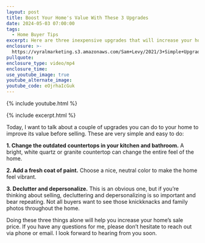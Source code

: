 ```yaml
---
layout: post
title: Boost Your Home's Value With These 3 Upgrades
date: 2024-05-03 07:00:00
tags:
  - Home Buyer Tips
excerpt: Here are three inexpensive upgrades that will increase your home’s value.
enclosure: >-
  https://vyralmarketing.s3.amazonaws.com/Sam+Levy/2021/3+Simple+Upgrades+to+Help+Your+Home+Sell+for+More+(1).mp4
pullquote:
enclosure_type: video/mp4
enclosure_time:
use_youtube_image: true
youtube_alternate_image:
youtube_code: eOjrhaIcGuk
---
```

{% include youtube.html %}

{% include excerpt.html %}

Today, I want to talk about a couple of upgrades you can do to your home to improve its value before selling. These are very simple and easy to do:

**1\. Change the outdated countertops in your kitchen and bathroom.** A bright, white quartz or granite countertop can change the entire feel of the home.

**2\. Add a fresh coat of paint.** Choose a nice, neutral color to make the home feel vibrant.

**3\. Declutter and depersonalize.** This is an obvious one, but if you’re thinking about selling, decluttering and depersonalizing is so important and bear repeating. Not all buyers want to see those knickknacks and family photos throughout the home.

Doing these three things alone will help you increase your home’s sale price. If you have any questions for me, please don’t hesitate to reach out via phone or email. I look forward to hearing from you soon.